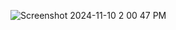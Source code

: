 ![Screenshot 2024-11-10 2 00 47 PM](https://github.com/user-attachments/assets/4fcdb8d9-7f59-43ba-b594-6d37027fdf43)
